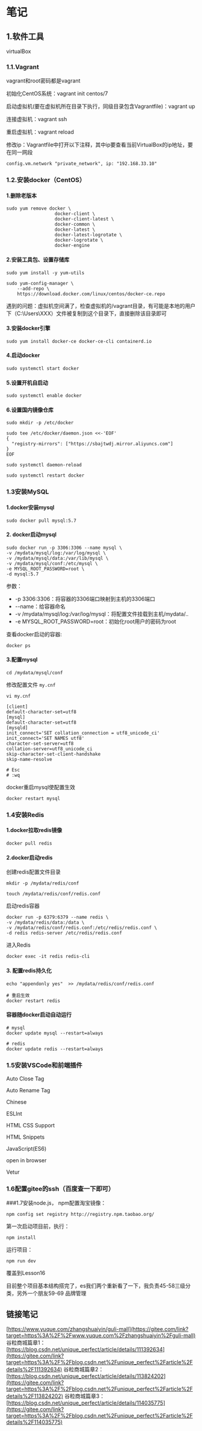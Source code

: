 # 笔记

## 1.软件工具

virtualBox

### 1.1.Vagrant  

vagrant和root密码都是vagrant

初始化CentOS系统：vagrant init centos/7

启动虚拟机(要在虚拟机所在目录下执行，同级目录包含Vagrantfile)：vagrant up

连接虚拟机：vagrant ssh

重启虚拟机：vagrant reload

修改ip：Vagrantfile中打开以下注释，其中ip要查看当前VirtualBox的ip地址，要在同一网段

```
config.vm.network "private_network", ip: "192.168.33.10"
```



### 1.2.安装docker（CentOS）

#### 1.删除老版本

```shell
sudo yum remove docker \
                  docker-client \
                  docker-client-latest \
                  docker-common \
                  docker-latest \
                  docker-latest-logrotate \
                  docker-logrotate \
                  docker-engine
```

#### 2.安装工具包、设置存储库

```
sudo yum install -y yum-utils

sudo yum-config-manager \
    --add-repo \
    https://download.docker.com/linux/centos/docker-ce.repo
```

遇到的问题：虚拟机空间满了，检查虚拟机的/vagrant目录，有可能是本地的用户下（C:\Users\XXX）文件被复制到这个目录下，直接删除该目录即可

#### 3.安装docker引擎

```
sudo yum install docker-ce docker-ce-cli containerd.io
```

#### 4.启动docker

```
sudo systemctl start docker
```

#### 5.设置开机自启动

```
sudo systemctl enable docker
```

#### 6.设置国内镜像仓库

[阿里云镜像加速器]: https://cr.console.aliyun.com/cn-hangzhou/instances/mirrors

```
sudo mkdir -p /etc/docker

sudo tee /etc/docker/daemon.json <<-'EOF'
{
  "registry-mirrors": ["https://sbajtwdj.mirror.aliyuncs.com"]
}
EOF

sudo systemctl daemon-reload

sudo systemctl restart docker
```

### 1.3安装MySQL

#### 1.docker安装mysql

```
sudo docker pull mysql:5.7
```

#### 2. docker启动mysql

```
sudo docker run -p 3306:3306 --name mysql \
-v /mydata/mysql/log:/var/log/mysql \
-v /mydata/mysql/data:/var/lib/mysql \
-v /mydata/mysql/conf:/etc/mysql \
-e MYSQL_ROOT_PASSWORD=root \
-d mysql:5.7
```

参数：

- -p 3306:3306：将容器的3306端口映射到主机的3306端口
- --name：给容器命名
- -v /mydata/mysql/log:/var/log/mysql：将配置文件挂载到主机/mydata/..
- -e MYSQL_ROOT_PASSWORD=root：初始化root用户的密码为root

查看docker启动的容器:

```
docker ps
```

#### 3.配置mysql

```
cd /mydata/mysql/conf
```

修改配置文件 `my.cnf`

```
vi my.cnf
```

```
[client]
default-character-set=utf8
[mysql]
default-character-set=utf8
[mysqld]
init_connect='SET collation_connection = utf8_unicode_ci'
init_connect='SET NAMES utf8'
character-set-server=utf8
collation-server=utf8_unicode_ci
skip-character-set-client-handshake
skip-name-resolve

# Esc
# :wq
```

docker重启mysql使配置生效

```
docker restart mysql
```

### 1.4安装Redis

#### 1.docker拉取redis镜像

```
docker pull redis
```

#### 2.docker启动redis

创建redis配置文件目录

```
mkdir -p /mydata/redis/conf

touch /mydata/redis/conf/redis.conf
```

启动redis容器

```
docker run -p 6379:6379 --name redis \
-v /mydata/redis/data:/data \
-v /mydata/redis/conf/redis.conf:/etc/redis/redis.conf \
-d redis redis-server /etc/redis/redis.conf
```

进入Redis

```
docker exec -it redis redis-cli
```



#### 3. 配置redis持久化

```
echo "appendonly yes"  >> /mydata/redis/conf/redis.conf

# 重启生效
docker restart redis
```



#### 容器随docker启动自动运行

```
# mysql
docker update mysql --restart=always

# redis
docker update redis --restart=always
```

### 1.5安装VSCode和前端插件

Auto Close Tag

Auto Rename Tag

Chinese

ESLInt

HTML CSS Support

HTML Snippets

JavaScript(ES6)

open in browser

Vetur

### 1.6配置gitee的ssh（百度查一下即可）

###1.7安装node.js，
npm配置淘宝镜像：
```
npm config set registry http://registry.npm.taobao.org/
```
第一次启动项目前，执行：
```
npm install
```
运行项目：
```
npm run dev
```




覆盖到Lesson16



目前整个项目基本结构搭完了，es我们两个重新看了一下，我负责45-58三级分类，另外一个朋友59-69 品牌管理



## 链接笔记

[https://www.yuque.com/zhangshuaiyin/guli-mall](https://gitee.com/link?target=https%3A%2F%2Fwww.yuque.com%2Fzhangshuaiyin%2Fguli-mall)
谷粒商城篇章1：[https://blog.csdn.net/unique_perfect/article/details/111392634](https://gitee.com/link?target=https%3A%2F%2Fblog.csdn.net%2Funique_perfect%2Farticle%2Fdetails%2F111392634)
谷粒商城篇章2：[https://blog.csdn.net/unique_perfect/article/details/113824202](https://gitee.com/link?target=https%3A%2F%2Fblog.csdn.net%2Funique_perfect%2Farticle%2Fdetails%2F113824202)
谷粒商城篇章3：[https://blog.csdn.net/unique_perfect/article/details/114035775](https://gitee.com/link?target=https%3A%2F%2Fblog.csdn.net%2Funique_perfect%2Farticle%2Fdetails%2F114035775)